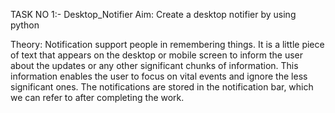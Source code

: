 TASK NO 1:- Desktop_Notifier
Aim: Create a desktop notifier by using python

Theory:
Notification support people in remembering things. It is a little piece of text that appears on the desktop or mobile screen to inform the user about the updates or any other significant chunks of information. This information enables the user to focus on vital events and ignore the less significant ones. The notifications are stored in the notification bar, which we can refer to after completing the work.